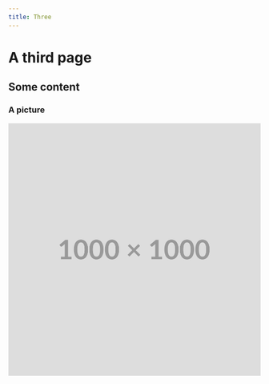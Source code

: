 ```yaml
---
title: Three
---
```


# A third page

## Some content

### A picture

![alt text](./../images/1000.png "Title")
